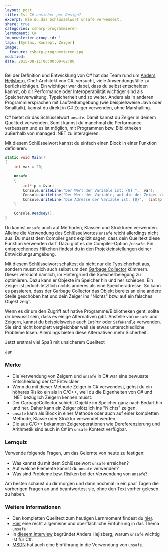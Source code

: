 ```yaml
---
layout: post
title: Ist C# unsicher per Design?
excerpt: Wie du das Schlüsselwort unsafe verwendest.
share: true
categories: csharp-programmieren
lernmoment: C#
lm-newsletter-group-id: 1
tags: [Syntax, Konzept, Zeiger]
image:
  feature: csharp-programmieren.jpg
modified:
date: 2015-08-11T06:00:00+02:00
---
```


Bei der Definition und Entwicklung von C# hat das Team rund um [Anders Hejlsberg](https://de.wikipedia.org/wiki/Anders_Hejlsberg), Chef-Architekt von C#, versucht, viele Anwendungsfälle zu berücksichtigen. Ein wichtiger war dabei, dass du selbst entscheiden kannst, ob dir Performance oder Interoperabilität wichtiger sind als Speicherverwaltung, Typsicherheit und so weiter. Anders als in anderen Programmiersprachen mit Laufzeitumgebung (wie beispielsweise Java oder Smalltalk), kannst du direkt in C# Zeiger verwenden, ohne Marshalling.

C# bietet dir das Schlüsselwort `unsafe`. Damit kannst du Zeiger in deinem Quelltext verwenden. Somit kannst du manchmal die Performance verbessern und es ist möglich, mit Programmen bzw. Bibliotheken außerhalb von managed .NET zu interagieren.

Mit diesem Schlüsselwort kannst du einfach einen Block in einer Funktion definieren:

```cs
static void Main()
{
    int var = 20;

    unsafe
    {
    	int* p = &var;
    	Console.WriteLine("Der Wert der Variable ist: {0} ",  var);
    	Console.WriteLine("Der Wert der Variable, auf die der Zeiger zeigt: {0} ",  p->ToString());
    	Console.WriteLine("Die Adresse der Variable ist: {0}",  (int)p);
    }

    Console.ReadKey();
}
```

Du kannst `unsafe` auch auf Methoden, Klassen und Strukturen verwenden. Alleine die Verwendung des Schlüsselwortes `unsafe` reicht allerdings nicht aus. Du musst dem Compiler ganz explizit sagen, dass dein Quelltext diese Funktion verwenden darf. Dazu gibt es die Compiler-Option `/unsafe`. Ein entsprechendes Häkchen findest du in den Projekteinstellungen deiner Entwicklungsumgebung.

Mit diesem Schlüsselwort schaltest du nicht nur die Typsicherheit aus, sondern musst dich auch selbst um den [Garbage Collector](/csharp-programmieren/der-garbage-collector/) kümmern. Dieser versucht nämlich, im Hintergrund die Speicherbelegung zu optimieren. Dazu kann er Objekte im Speicher hin und her schieben. Ein Zeiger ist jedoch letztlich nichts anderes als eine Speicheradresse. So kann es passieren, dass der Garbage Collector das Objekt bereits an eine andere Stelle geschoben hat und dein Zeiger ins "Nichts" bzw. auf ein falsches Objekt zeigt.

Wenn es dir um den Zugriff auf native Programme/Bibliotheken geht, sollte dir bewusst sein, dass es einige Alternativen gibt. Anstelle von `unsafe` und Zeigern, kannst du beispielsweise auch `IntPtr` oder `SafeHandle` verwenden. Sie sind nicht komplett vergleichbar weil sie etwas unterschiedliche Probleme lösen. Allerdings bieten diese Alternativen mehr Sicherheit.

Jetzt erstmal viel Spaß mit unsicherem Quelltext

Jan


### Merke

-	Die Verwendung von Zeigern und `unsafe` in C# war eine bewusste Entscheidung der C# Entwickler.
-	Wenn du mit dieser Methode Zeiger in C# verwendest, gehst du ein höheres Risiko ein als in C/C++, weil du die Eigenheiten von C# und .NET bezüglich Zeigern kennen musst.
-	Der GarbageCollector schiebt Objekte im Speicher ganz nach Bedarf hin und her. Daher kann ein Zeiger plötzlich ins "Nichts" zeigen.
-	`unsafe` kann als Block in einer Methode oder auch auf einer kompletten Methode, Klasse oder Struktur verwendet werden.
-	Die aus C/C++ bekannten Zeigeroperationen wie Dereferenzierung und Arithmetik sind auch in C# im `unsafe` Kontext verfügbar.

### Lernquiz 

Verwende folgende Fragen, um das Gelernte von heute zu festigen:

-	Was kannst du mit dem Schlüsselwort `unsafe` erreichen?
-	Auf welche Elemente kannst du `unsafe` verwenden?
-	Was sind Probleme bzw. Risiken bei der Verwendung von `unsafe`?

Am besten schaust du dir morgen und dann nochmal in ein paar Tagen die vorherigen Fragen an und beantwortest sie, ohne den Text vorher gelesen zu haben.

### Weitere Informationen

-	Den kompletten Quelltext zum heutigen Lernmoment findest du [hier](https://github.com/LernMoment/csharp/tree/master/UnsafeEinfuehrung).
-	[Hier](http://openbook.rheinwerk-verlag.de/visual_csharp_2012/1997_10_010.html#dodtp6507ea6d-ba13-49af-9560-8059bb666759) eine recht allgemeine und oberflächliche Einführung in das Thema `unsafe`
-	In [diesem Interview](http://www.windowsdevcenter.com/pub/a/oreilly/windows/news/hejlsberg%5F0800.html) begründet Anders Hejlsberg, warum `unsafe` wichtig ist für C#.
-	[MSDN](https://msdn.microsoft.com/de-de/library/t2yzs44b.aspx) hat auch eine Einführung in die Verwendung von `unsafe`.
